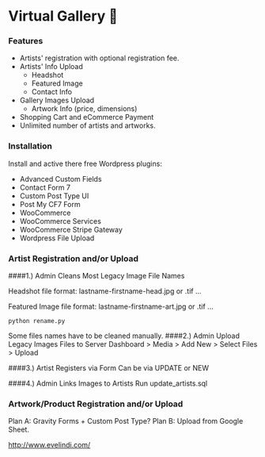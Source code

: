 # Virtual Gallery     :art:
### Features
* Artists' registration with optional registration fee.
* Artists' Info Upload
    * Headshot
    * Featured Image
    * Contact Info
* Gallery Images Upload
    * Artwork Info (price, dimensions)
* Shopping Cart and eCommerce Payment
* Unlimited number of artists and artworks.

### Installation
Install and active there free Wordpress plugins:
* Advanced Custom Fields
* Contact Form 7
* Custom Post Type UI
* Post My CF7 Form
* WooCommerce
* WooCommerce Services
* WooCommerce Stripe Gateway
* Wordpress File Upload

### Artist Registration and/or Upload
####1.) Admin Cleans Most Legacy Image File Names

Headshot file format:
lastname-firstname-head.jpg or .tif ...

Featured Image file format:
lastname-firstname-art.jpg or .tif ...
```
python rename.py
```
Some files names have to be cleaned manually.
####2.) Admin Upload Legacy Images Files to Server
Dashboard > Media > Add New > Select Files > Upload

####3.) Artist Registers via Form
Can be via UPDATE or NEW

####4.) Admin Links Images to Artists
Run update_artists.sql

### Artwork/Product Registration and/or Upload
Plan A: Gravity Forms + Custom Post Type?
Plan B: Upload from Google Sheet.

http://www.evelindi.com/


